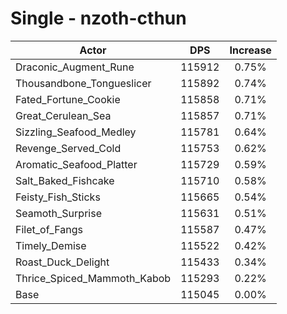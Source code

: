 # Single - nzoth-cthun
| Actor | DPS | Increase |
|---|:---:|:---:|
|Draconic_Augment_Rune|115912|0.75%|
|Thousandbone_Tongueslicer|115892|0.74%|
|Fated_Fortune_Cookie|115858|0.71%|
|Great_Cerulean_Sea|115857|0.71%|
|Sizzling_Seafood_Medley|115781|0.64%|
|Revenge_Served_Cold|115753|0.62%|
|Aromatic_Seafood_Platter|115729|0.59%|
|Salt_Baked_Fishcake|115710|0.58%|
|Feisty_Fish_Sticks|115665|0.54%|
|Seamoth_Surprise|115631|0.51%|
|Filet_of_Fangs|115587|0.47%|
|Timely_Demise|115522|0.42%|
|Roast_Duck_Delight|115433|0.34%|
|Thrice_Spiced_Mammoth_Kabob|115293|0.22%|
|Base|115045|0.00%|

